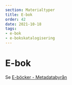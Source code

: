 ```yaml
---
section: Materialtyper
title: E-bok
order: 42
date: 2021-10-18
tags:
- e-bok
- e-bokskatalogisering
---
```


# E-bok

Se [E-böcker - Metadatabyrån](https://metadatabyran.kb.se/beskrivning/materialtyper-arbetsfloden/e-bocker)  
